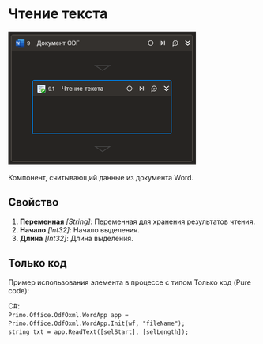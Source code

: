 # Чтение текста

![](../../../../resources/activities/basic/odf/text/cropped-readtext-fixed.png)

Компонент, считывающий данные из документа Word.

## Свойство

1. **Переменная** *[String]*: Переменная для хранения результатов чтения.
2. **Начало** *[Int32]*: Начало выделения.
3. **Длина** *[Int32]*: Длина выделения.   

## Только код
Пример использования элемента в процессе с типом Только код (Pure code):

C#:  
`Primo.Office.OdfOxml.WordApp app = Primo.Office.OdfOxml.WordApp.Init(wf, "fileName");`   
`string txt = app.ReadText([selStart], [selLength]);`

